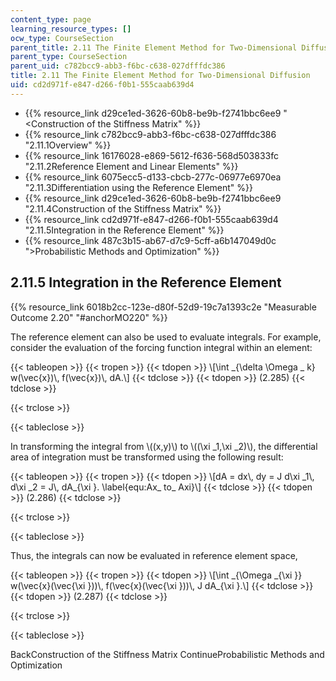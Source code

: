 ```yaml
---
content_type: page
learning_resource_types: []
ocw_type: CourseSection
parent_title: 2.11 The Finite Element Method for Two-Dimensional Diffusion
parent_type: CourseSection
parent_uid: c782bcc9-abb3-f6bc-c638-027dfffdc386
title: 2.11 The Finite Element Method for Two-Dimensional Diffusion
uid: cd2d971f-e847-d266-f0b1-555caab639d4
---
```


*   {{% resource_link d29ce1ed-3626-60b8-be9b-f2741bbc6ee9 "\<Construction of the Stiffness Matrix" %}}
*   {{% resource_link c782bcc9-abb3-f6bc-c638-027dfffdc386 "2.11.1Overview" %}}
*   {{% resource_link 16176028-e869-5612-f636-568d503833fc "2.11.2Reference Element and Linear Elements" %}}
*   {{% resource_link 6075ecc5-d133-cbcb-277c-06977e6970ea "2.11.3Differentiation using the Reference Element" %}}
*   {{% resource_link d29ce1ed-3626-60b8-be9b-f2741bbc6ee9 "2.11.4Construction of the Stiffness Matrix" %}}
*   {{% resource_link cd2d971f-e847-d266-f0b1-555caab639d4 "2.11.5Integration in the Reference Element" %}}
*   {{% resource_link 487c3b15-ab67-d7c9-5cff-a6b147049d0c "\>Probabilistic Methods and Optimization" %}}

2.11.5 Integration in the Reference Element
-------------------------------------------

{{% resource_link 6018b2cc-123e-d80f-52d9-19c7a1393c2e "Measurable Outcome 2.20" "#anchorMO220" %}}

The reference element can also be used to evaluate integrals. For example, consider the evaluation of the forcing function integral within an element:

{{< tableopen >}}
{{< tropen >}}
{{< tdopen >}}
\\\[\\int \_{\\delta \\Omega \_ k} w(\\vec{x})\\, f(\\vec{x})\\, dA.\\\]
{{< tdclose >}}
{{< tdopen >}}
(2.285)
{{< tdclose >}}

{{< trclose >}}

{{< tableclose >}}

In transforming the integral from \\((x,y)\\) to \\((\\xi \_1,\\xi \_2)\\), the differential area of integration must be transformed using the following result:

{{< tableopen >}}
{{< tropen >}}
{{< tdopen >}}
\\\[dA = dx\\, dy = J d\\xi \_1\\, d\\xi \_2 = J\\, dA\_{\\xi }. \\label{equ:Ax\_ to\_ Axi}\\\]
{{< tdclose >}}
{{< tdopen >}}
(2.286)
{{< tdclose >}}

{{< trclose >}}

{{< tableclose >}}

Thus, the integrals can now be evaluated in reference element space,

{{< tableopen >}}
{{< tropen >}}
{{< tdopen >}}
\\\[\\int \_{\\Omega \_{\\xi }} w(\\vec{x}(\\vec{\\xi }))\\, f(\\vec{x}(\\vec{\\xi }))\\, J dA\_{\\xi }.\\\]
{{< tdclose >}}
{{< tdopen >}}
(2.287)
{{< tdclose >}}

{{< trclose >}}

{{< tableclose >}}

BackConstruction of the Stiffness Matrix ContinueProbabilistic Methods and Optimization